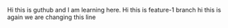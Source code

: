 Hi this is guthub and I am learning here.
Hi this is feature-1 branch
hi this is again we are changing this line